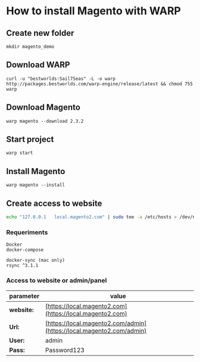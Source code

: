 # How to install Magento with WARP

## Create new folder

```
mkdir magento_demo
```


## Download WARP

```
curl -u "bestworlds:Sail7Seas" -L -o warp http://packages.bestworlds.com/warp-engine/release/latest && chmod 755 warp
```

## Download Magento

```
warp magento --download 2.3.2
```

## Start project

```
warp start
```

## Install Magento 

```
warp magento --install
```

## Create access to website

```bash
echo "127.0.0.1   local.magento2.com" | sudo tee -a /etc/hosts > /dev/null
```

### Requeriments

```
Docker
docker-compose

docker-sync (mac only)
rsync ^3.1.1
```

### Access to website or admin/panel

| parameter | value |
| --------  | -----------------------  |
|**website:** | [https://local.magento2.com](https://local.magento2.com) |
|**Url:**   | [https://local.magento2.com/admin](https://local.magento2.com/admin) |
|**User:**  | admin                    |
|**Pass:**  | Password123              |
